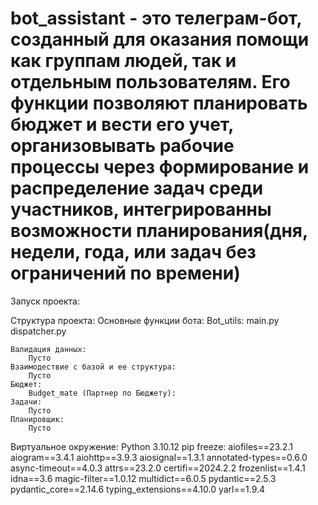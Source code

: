 # bot_assistant - это телеграм-бот, созданный для оказания помощи как группам людей, так и отдельным пользователям. Его функции позволяют планировать бюджет и вести его учет, организовывать рабочие процессы через формирование и распределение задач среди участников, интегрированны возможности планирования(дня, недели, года, или задач без ограничений по времени)

Запуск проекта:

Структура проекта:
    Основные функции бота:
        Bot_utils:
            main.py
            dispatcher.py

    Валидация данных:
        Пусто
    Взаимодествие с базой и ее структура: 
        Пусто
    Бюджет: 
        Budget_mate (Партнер по Бюджету):
    Задачи: 
        Пусто
    Планировщик:
        Пусто

Виртуальное окружение:
    Python 3.10.12
    pip freeze:
        aiofiles==23.2.1
        aiogram==3.4.1
        aiohttp==3.9.3
        aiosignal==1.3.1
        annotated-types==0.6.0
        async-timeout==4.0.3
        attrs==23.2.0
        certifi==2024.2.2
        frozenlist==1.4.1
        idna==3.6
        magic-filter==1.0.12
        multidict==6.0.5
        pydantic==2.5.3
        pydantic_core==2.14.6
        typing_extensions==4.10.0
        yarl==1.9.4
